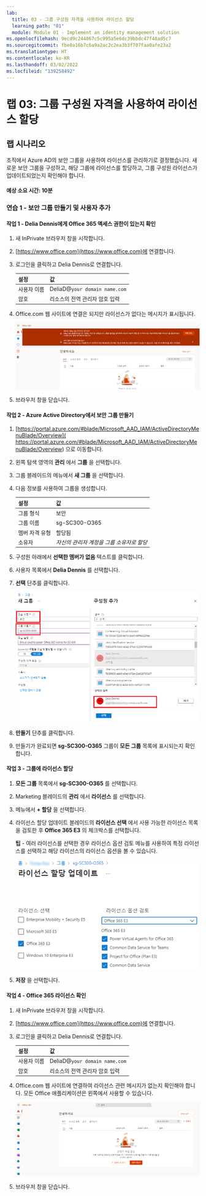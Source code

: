 ```yaml
---
lab:
  title: 03 - 그룹 구성원 자격을 사용하여 라이선스 할당
  learning path: "01"
  module: Module 01 - Implement an identity management solution
ms.openlocfilehash: 9ecd9c244867c5c995a5e6dc39bbdc47f48ad5c7
ms.sourcegitcommit: fbe0a16b7c6a9a2ac2c2ea3b3f707faa0afe23a2
ms.translationtype: HT
ms.contentlocale: ko-KR
ms.lasthandoff: 03/02/2022
ms.locfileid: "139258492"
---
```

# <a name="lab-03-assigning-licenses-using-group-membership"></a>랩 03: 그룹 구성원 자격을 사용하여 라이선스 할당

## <a name="lab-scenario"></a>랩 시나리오

조직에서 Azure AD의 보안 그룹을 사용하여 라이선스를 관리하기로 결정했습니다. 새로운 보안 그룹을 구성하고, 해당 그룹에 라이선스를 할당하고, 그룹 구성원 라이선스가 업데이트되었는지 확인해야 합니다.

#### <a name="estimated-time-10-minutes"></a>예상 소요 시간: 10분

### <a name="exercise-1---create-a-security-group-and-add-a-user"></a>연습 1 - 보안 그룹 만들기 및 사용자 추가

#### <a name="task-1---check-to-see-if-delia-dennis-has-access-to-office-365"></a>작업 1 - Delia Dennis에게 Office 365 액세스 권한이 있는지 확인

1. 새 InPrivate 브라우저 창을 시작합니다.
2. [https://www.office.com](https://www.office.com)에 연결합니다.
3. 로그인을 클릭하고 Delia Dennis로 연결합니다.

    | **설정**| **값**|
    | :--- | :--- |
    | 사용자 이름 | DeliaD@`your domain name.com`|
    | 암호| 리소스의 전역 관리자 암호 입력|

4. Office.com 웹 사이트에 연결은 되지만 라이선스가 없다는 메시지가 표시됩니다.

    ![Delia Dennis로 로그인한 Office.com 웹 사이트의 화면 이미지. 라이선스가 할당되어 있지 않아 Office 애플리케이션을 사용할 수 없음.](./media/delia-no-office-license.png)
    
5. 브라우저 창을 닫습니다.

#### <a name="task-2----create-a-security-group-in-azure-active-directory"></a>작업 2 - Azure Active Directory에서 보안 그룹 만들기

1. [https://portal.azure.com/#blade/Microsoft_AAD_IAM/ActiveDirectoryMenuBlade/Overview]( https://portal.azure.com/#blade/Microsoft_AAD_IAM/ActiveDirectoryMenuBlade/Overview) 으로 이동합니다.

2. 왼쪽 탐색 영역의 **관리** 에서 **그룹** 을 선택합니다.
3. 그룹 블레이드의 메뉴에서 **새 그룹** 을 선택합니다.
4. 다음 정보를 사용하여 그룹을 생성합니다.

    | **설정**| **값**|
    | :--- | :--- |
    | 그룹 형식| 보안|
    | 그룹 이름| sg-SC300-O365|
    | 멤버 자격 유형| 할당됨|
    | 소유자| *자신의 관리자 계정을 그룹 소유자로 할당*|

5. 구성원 아래에서 **선택한 멤버가 없음** 텍스트를 클릭합니다.
6. 사용자 목록에서 **Delia Dennis** 를 선택합니다.
7. **선택** 단추를 클릭합니다.

    ![그룹 유형, 그룹 이름, 소유자 및 구성원이 강조 표시된 새 그룹 블레이드를 보여주는 화면 이미지](./media/lp1-mod2-create-group.png)

8. **만들기** 단추를 클릭합니다.
9. 만들기가 완료되면 **sg-SC300-O365** 그룹이 **모든 그룹** 목록에 표시되는지 확인합니다.

#### <a name="task-3---assign-a-license-to-a-group"></a>작업 3 - 그룹에 라이선스 할당

1. **모든 그룹** 목록에서 **sg-SC300-O365** 를 선택합니다.
2. Marketing 블레이드의 **관리** 에서 **라이선스** 를 선택합니다.
3. 메뉴에서 **+ 할당** 을 선택합니다.
4. 라이선스 할당 업데이트 블레이드의 **라이선스 선택** 에서 사용 가능한 라이선스 목록을 검토한 후 **Office 365 E3** 의 체크박스를 선택합니다.

    **팁** - 여러 라이선스를 선택한 경우 라이선스 옵션 검토 메뉴를 사용하여 특정 라이선스를 선택하고 해당 라이선스의 라이선스 옵션을 볼 수 있습니다.

    ![선택되어 그룹에 할당된 라이선스를 보여 주는 화면 이미지. 라이선스 검토 메뉴 역시 선택되어 여러 선택 옵션을 보여줍니다.](./media/lp1-mod2-assign-license-group.png)

6. **저장** 을 선택합니다.

#### <a name="taks-4---confirm-the-office-365-license"></a>작업 4 - Office 365 라이선스 확인

1. 새 InPrivate 브라우저 창을 시작합니다.
2. [https://www.office.com](https://www.office.com)에 연결합니다.
3. 로그인을 클릭하고 Delia Dennis로 연결합니다.

    | **설정**| **값**|
    | :--- | :--- |
    | 사용자 이름 | DeliaD@`your domain name.com`|
    | 암호| 리소스의 전역 관리자 암호 입력|

4. Office.com 웹 사이트에 연결하여 라이선스 관련 메시지가 없는지 확인해야 합니다. 모든 Office 애플리케이션은 왼쪽에서 사용할 수 있습니다.

    ![Delia Dennis로 로그인한 Office.com 웹 사이트의 화면 이미지. 라이선스가 할당되었으므로 Office 애플리케이션을 사용할 수 있음.](./media/delia-office-license.png)
    
5. 브라우저 창을 닫습니다.
    
